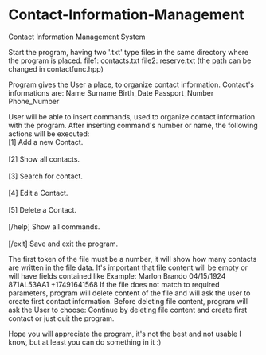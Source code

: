# Contact-Information-Management
Contact Information Management System


Start the program, having two '.txt' type files in the same directory where the program is placed.
file1: contacts.txt
file2: reserve.txt
(the path can be changed in contactfunc.hpp)


Program gives the User a place, to organize contact information.
Contact's informations are: Name    Surname     Birth_Date    Passport_Number    Phone_Number


User will be able to insert commands, used to organize contact information with the program.
After inserting command's number or name, the following actions will be executed:
<br>[1] Add a new Contact.</br>
<br>[2] Show all contacts.</br>
<br>[3] Search for contact.</br>
<br>[4] Edit a Contact.</br>
<br>[5] Delete a Contact.</br>
<br>[/help] Show all commands.</br>
<br>[/exit] Save and exit the program.</br>


The first token of the file must be a number, it will show how many contacts are written in the file data.
It's important that file content will be empty or will have fields contained like Example: Marlon Brando 04/15/1924 871AL53AA1 +17491641568
If the file does not match to required parameters, program will delete content of the file and will ask the user to create first contact information.
Before deleting file content, program will ask the User to choose: Continue by deleting file content and create first contact or just quit the program.



Hope you will appreciate the program, it's not the best and not usable I know, but at least you can do something in it :)
